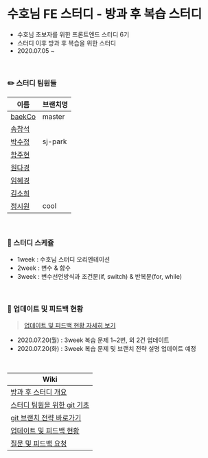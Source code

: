 # 수호님 FE 스터디 - 방과 후 복습 스터디

- 수호님 초보자를 위한 프론트엔드 스터디 6기
- 스터디 이후 방과 후 복습을 위한 스터디
- 2020.07.05 ~

<br>

### ✏️ 스터디 팀원들

| 이름                                                                | 브랜치명 |
| ------------------------------------------------------------------- | -------- |
| [baekCo](https://github.com/baekCode)                               | master   |
| [송창석](https://github.com/songcs0329)                             |          |
| [박수정](https://github.com/twilight92)                             | sj-park  |
| [함주현](https://github.com/orgs/after-study-2020/people/juhyunham) |          |
| [원다경](https://github.com/won-dk)                                 |          |
| [임혜경](https://github.com/hklim82)                                |          |
| [김소희](https://github.com/shdyjk1025)                             |          |
| [정시원](https://github.com/cool-jung)                              | cool     |

<br>

### 📆 스터디 스케쥴

- 1week : 수호님 스터디 오리엔테이션
- 2week : 변수 & 함수
- 3week : 변수선언방식과 조건문(if, switch) & 반복문(for, while)

<br>

### 📌 업데이트 및 피드백 현황

> [업데이트 및 피드백 현황 자세히 보기](https://github.com/after-study-2020/basic-study/wiki/업데이트-및-피드백-현황)

- 2020.07.20(월) : 3week 복습 문제 1~2번, 외 2건 업데이트
- 2020.07.20(화) : 3week 복습 문제 및 브랜치 전략 설명 업데이트 예정

<br>

| Wiki                                                                                                                                                                                  |
| ------------------------------------------------------------------------------------------------------------------------------------------------------------------------------------- |
| [방과 후 스터디 개요](https://github.com/after-study-2020/basic-study/wiki)                                                                                                           |
| [스터디 팀원을 위한 git 기초](https://github.com/after-study-2020/basic-study/wiki/%EC%8A%A4%ED%84%B0%EB%94%94-%ED%8C%80%EC%9B%90%EC%9D%84-%EC%9C%84%ED%95%9C-git-%EA%B8%B0%EC%B4%88) |
| [git 브랜치 전략 바로가기](https://github.com/after-study-2020/basic-study/wiki/git-%EB%B8%8C%EB%9E%9C%EC%B9%98-%EC%A0%84%EB%9E%B5)                                                   |
| [업데이트 및 피드백 현황](https://github.com/after-study-2020/basic-study/wiki/%EC%97%85%EB%8D%B0%EC%9D%B4%ED%8A%B8-%EB%B0%8F-%ED%94%BC%EB%93%9C%EB%B0%B1-%ED%98%84%ED%99%A9)         |
| [질문 및 피드백 요청](https://github.com/after-study-2020/basic-study/wiki/%EC%A7%88%EB%AC%B8-%EB%B0%8F-%ED%94%BC%EB%93%9C%EB%B0%B1-%EC%9A%94%EC%B2%AD)                               |
